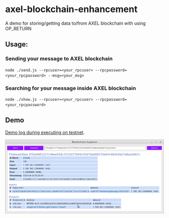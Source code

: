 # axel-blockchain-enhancement
A demo for storing/getting data to/from AXEL blockchain with using OP_RETURN

## Usage:

### Sending your message to AXEL blockchain

`node ./send.js --rpcuser=<your_rpcuser> --rpcpassword=<your_rpcpassword> --msg=<your_msg>`

### Searching for your message inside AXEL blockchain

`node ./show.js --rpcuser=<your_rpcuser> --rpcpassword=<your_rpcpassword>`

## Demo

[Demo log during executing on testnet](demo-testnet.md).

![Block with embedded message inside](/demo-testnet.png)
